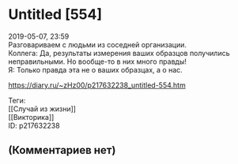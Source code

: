 Untitled [554]
==============

  
2019-05-07, 23:59  
 Разговариваем с людьми из соседней организации.   
 Коллега: Да, результаты измерения ваших образцов получились неправильными. Но вообще-то в них много правды!   
 Я: Только правда эта не о ваших образцах, а о нас.   
  
<https://diary.ru/~zHz00/p217632238_untitled-554.htm>  
  
Теги:  
[[Случай из жизни]]  
[[Викторика]]  
ID: p217632238  


(Комментариев нет)
------------------